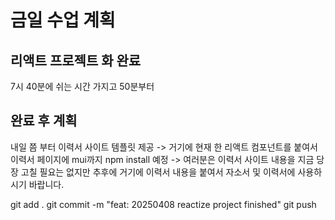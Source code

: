 # 금일 수업 계획
## 리액트 프로젝트 화 완료

7시 40분에 쉬는 시간 가지고 50분부터

## 완료 후 계획
내일 쯤 부터 이력서 사이트 템플릿 제공 -> 거기에 현재 한 리액트 컴포넌트를 붙여서 이력서 페이지에 mui까지 npm install 예정 -> 여러분은 이력서 사이트 내용을 지금 당장 고칠 필요는 없지만 추후에 거기에 이력서 내용을 붙여서 자소서 및 이력서에 사용하시기 바랍니다.

git add .
git commit -m "feat: 20250408 reactize project finished"
git push